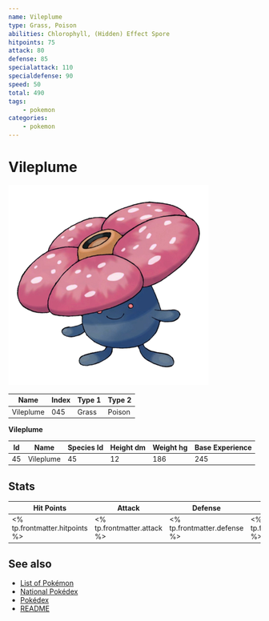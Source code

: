 ```yaml
---
name: Vileplume
type: Grass, Poison
abilities: Chlorophyll, (Hidden) Effect Spore
hitpoints: 75
attack: 80
defense: 85
specialattack: 110
specialdefense: 90
speed: 50
total: 490
tags:
    - pokemon
categories:
    - pokemon
---
```


# Vileplume


![Vileplume](images/045.png)

| **Name** | **Index** | **Type 1** | **Type 2** |
|----|----|----|----|
| Vileplume | 045 | Grass | Poison  |

**Vileplume** 




| **Id** | **Name** | **Species Id** | **Height dm** | **Weight hg** | **Base Experience** |
|--------|----------|----------------|------------|------------|---------------------|
| 45 | Vileplume | 45 | 12 | 186 | 245 |



## Stats

| **Hit Points** | **Attack** | **Defense** | **Special Attack** | **Special Defense** | **Speed** | **Total** |
|----------------|------------|-------------|--------------------|---------------------|-----------|-----------|
| <% tp.frontmatter.hitpoints %> | <% tp.frontmatter.attack %> | <% tp.frontmatter.defense %> | <% tp.frontmatter.specialattack %> | <% tp.frontmatter.specialdefense %> | <% tp.frontmatter.speed %> | <% tp.frontmatter.total %> |

## See also

- [List of Pokémon](../pokemon.md)
- [National Pokédex](../national_pokedex.md)
- [Pokédex](../pokedex.md)
- [README](../README.md)
